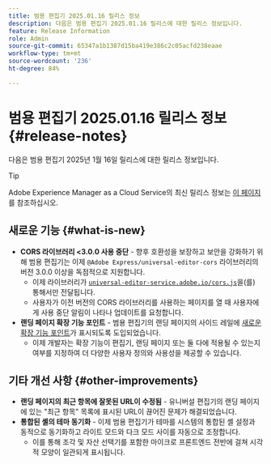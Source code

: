 ```yaml
---
title: 범용 편집기 2025.01.16 릴리스 정보
description: 다음은 범용 편집기 2025.01.16 릴리스에 대한 릴리스 정보입니다.
feature: Release Information
role: Admin
source-git-commit: 65347a1b1387d15ba419e386c2c05acfd238eaae
workflow-type: tm+mt
source-wordcount: '236'
ht-degree: 84%

---
```



# 범용 편집기 2025.01.16 릴리스 정보 {#release-notes}

다음은 범용 편집기 2025년 1월 16일 릴리스에 대한 릴리스 정보입니다.

>[!TIP]
>
>Adobe Experience Manager as a Cloud Service의 최신 릴리스 정보는 [이 페이지](/help/release-notes/release-notes-cloud/release-notes-current.md)를 참조하십시오.

## 새로운 기능 {#what-is-new}

* **CORS 라이브러리 &lt;3.0.0 사용 중단** - 향후 호환성을 보장하고 보안을 강화하기 위해 범용 편집기는 이제
  `@Adobe Express/universal-editor-cors` 라이브러리의 버전 3.0.0 이상을 독점적으로 지원합니다.
   * 이제 라이브러리가 [`universal-editor-service.adobe.io/cors.js`](http://universal-editor-service.adobe.io/cors.js)을(를) 통해서만 전달됩니다.
   * 사용자가 이전 버전의 CORS 라이브러리를 사용하는 페이지를 열 때 사용자에게 사용 중단 알림이 나타나 업데이트를 요청합니다.
* **랜딩 페이지 확장 기능 포인트** - 범용 편집기의 랜딩 페이지의 사이드 레일에 [새로운 확장 기능 포인트](/help/implementing/universal-editor/customizing.md#extending)가 표시되도록 도입되었습니다.
   * 이제 개발자는 확장 기능이 편집기, 랜딩 페이지 또는 둘 다에 적용될 수 있는지 여부를 지정하여 더 다양한 사용자 정의와 사용성을 제공할 수 있습니다.

## 기타 개선 사항 {#other-improvements}

* **랜딩 페이지의 최근 항목에 잘못된 URL이 수정됨** - 유니버설 편집기의 랜딩 페이지에 있는 &quot;최근 항목&quot; 목록에 표시된 URL이 끊어진 문제가 해결되었습니다.
* **통합된 셸의 테마 동기화** - 이제 범용 편집기가 테마를 시스템의 통합된 셸 설정과 동적으로 동기화하고 라이트 모드와 다크 모드 사이를 자동으로 조정합니다.
   * 이를 통해 조각 및 자산 선택기를 포함한 마이크로 프론트엔드 전반에 걸쳐 시각적 모양이 일관되게 표시됩니다.

